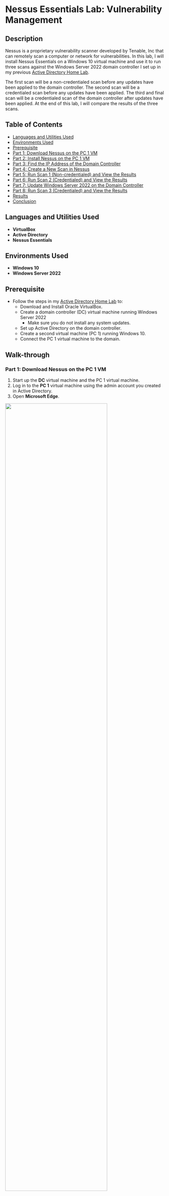 # Nessus Essentials Lab: Vulnerability Management

## Description
Nessus is a proprietary vulnerability scanner developed by Tenable, Inc that can remotely scan a computer or network for vulnerabilities. In this lab, I will install Nessus Essentials on a Windows 10 virtual machine and use it to run three scans against the Windows Server 2022 domain controller I set up in my previous [Active Directory Home Lab](https://github.com/emann615/ActiveDirectoryLab).

<div style="page-break-after: always; visibility: hidden"></div>

The first scan will be a non-credentialed scan before any updates have been applied to the domain controller. The second scan will be a credentialed scan before any updates have been applied. The third and final scan will be a credentialed scan of the domain controller after updates have been applied. At the end of this lab, I will compare the results of the three scans.
<br />

## Table of Contents

   * [Languages and Utilities Used](#Languages-and-Utilities-Used)
   * [Environments Used](#Environments-Used)
   * [Prerequisite](#Prerequisite)
   * [Part 1: Download Nessus on the PC 1 VM](#Part-1-Download-Nessus-on-the-PC-1-VM)
   * [Part 2: Install Nessus on the PC 1 VM](#Part-2-Install-Nessus-on-the-PC-1-VM)
   * [Part 3: Find the IP Address of the Domain Controller](#Part-3-Find-the-IP-Address-of-the-Domain-Controller)
   * [Part 4: Create a New Scan in Nessus](#Part-4-Create-a-New-Scan-in-Nessus)
   * [Part 5: Run Scan 1 (Non-credentialed) and View the Results](#Part-5-Run-Scan-1-Non-credentialed-and-View-the-Results)
   * [Part 6: Run Scan 2 (Credentialed) and View the Results](#Part-6-Run-Scan-2-Credentialed-and-View-the-Results)
   * [Part 7: Update Windows Server 2022 on the Domain Controller](#Part-7-Update-Windows-Server-2022-on-the-Domain-Controller)
   * [Part 8: Run Scan 3 (Credentialed) and View the Results](#Part-8-Run-Scan-3-Credentialed-and-View-the-Results)
   * [Results](#Results)
   * [Conclusion](#Conclusion)

## Languages and Utilities Used

* **VirtualBox** 
* **Active Directory**
* **Nessus Essentials**

## Environments Used

* **Windows 10**
* **Windows Server 2022**

## Prerequisite

* Follow the steps in my [Active Directory Home Lab](https://github.com/emann615/ActiveDirectoryLab) to:
   * Download and Install Oracle VirtualBox.
   * Create a domain controller (DC) virtual machine running Windows Server 2022
      * Make sure you do not install any system updates.
   * Set up Active Directory on the  domain controller.
   * Create a second virtual machine (PC 1) running Windows 10.
   * Connect the PC 1 virtual machine to the domain.

## Walk-through

### Part 1: Download Nessus on the PC 1 VM

1. Start up the **DC** virtual machine and the PC 1 virtual machine.
2. Log in to the **PC 1** virtual machine using the admin account you created in Active Directory.
3. Open **Microsoft Edge**.

<img src="https://github.com/emann615/MicrosoftSentinelLab/assets/117882385/71f1b919-4fa3-460b-a507-66b049a32143" height="80%" width="80%"/>
</br>
</br>

4. Go to the following link: https://www.tenable.com/downloads/nessus 

<img src="https://github.com/emann615/MicrosoftSentinelLab/assets/117882385/b009fcfd-871c-4659-adc0-cede46fe6750" height="80%" width="80%"/>
</br>
</br>

5. Under **Version**, make sure the latest version of Nessus is selected.

<img src="https://github.com/emann615/MicrosoftSentinelLab/assets/117882385/e16af465-0a76-43f6-97e7-ed5767cad7df" height="80%" width="80%"/>
</br>
</br>

6. Under **Platform**, make sure **Windows - x86_64** is selected.

<img src="https://github.com/emann615/MicrosoftSentinelLab/assets/117882385/c589b325-bd71-46b0-8d94-fce50e2912dc" height="80%" width="80%"/>
</br>
</br>

7. Click **Download**, and click **I Agree on the License Agreement**.

<img src="https://github.com/emann615/MicrosoftSentinelLab/assets/117882385/3f0a9c49-0365-4416-b9c1-f2257a8090e3" height="80%" width="80%"/>
</br>
</br>

<img src="https://github.com/emann615/MicrosoftSentinelLab/assets/117882385/3d599c82-998a-45b5-92e4-bbaac74f9f9d" height="80%" width="80%"/>
</br>
</br>

### Part 2: Install Nessus on the PC 1 VM

1. Once Nessus has finished downloading, double click the file to start the installation process

<img src="https://github.com/emann615/MicrosoftSentinelLab/assets/117882385/2174705c-2ce3-4ad3-b1b8-613fe4824fd0" height="80%" width="80%"/>
</br>
</br>

2. Once the installation wizard pops up, click **Next**.

<img src="https://github.com/emann615/MicrosoftSentinelLab/assets/117882385/5af3e61a-d40d-4e13-af3b-f16dc4a36d6c" height="80%" width="80%"/>
</br>
</br>

3. Select **I accept the terms in the license agreement**, and click **Next**.

<img src="https://github.com/emann615/MicrosoftSentinelLab/assets/117882385/a21c40e6-f568-4181-85f4-2d81153b7c3a" height="80%" width="80%"/>
</br>
</br>

4. Click **Next** again, and click **Install** on the last page.

<img src="https://github.com/emann615/MicrosoftSentinelLab/assets/117882385/0c952c1a-392a-427e-8827-1563d10a9322" height="80%" width="80%"/>
</br>
</br>

<img src="https://github.com/emann615/MicrosoftSentinelLab/assets/117882385/8bc50846-763a-4456-bf58-75cd94703d64" height="80%" width="80%"/>
</br>
</br>

5. Click **Yes** when asked “Do you want to allow this app to make changes to your device?”.

<img src="https://github.com/emann615/MicrosoftSentinelLab/assets/117882385/c5136c55-3be1-4353-8f8b-a3af4da246e0" height="80%" width="80%"/>
</br>
</br>

6. Once Nessus has finished installing, click **Finish**.

<img src="https://github.com/emann615/MicrosoftSentinelLab/assets/117882385/4d5154a3-b6ec-4173-90c9-77d6bf57cb7d" height="80%" width="80%"/>
</br>
</br>

7. A new page will open up in **Microsoft Edge**. Click **Connect via SSL**.

<img src="https://github.com/emann615/MicrosoftSentinelLab/assets/117882385/d13772ba-c239-4966-bb3f-949c0cb1484b" height="80%" width="80%"/>
</br>
</br>

8. Click **Advanced**, and click **Continue to local host (unsafe)**.

<img src="https://github.com/emann615/MicrosoftSentinelLab/assets/117882385/03988b42-2090-4de6-9b65-50afd5b113b5" height="80%" width="80%"/>
</br>
</br>

<img src="https://github.com/emann615/MicrosoftSentinelLab/assets/117882385/308402cf-afe1-48e2-ad9a-1a65bc2d7aca" height="80%" width="80%"/>
</br>
</br>

9. Once Nessus has finished initializing, click **Continue**.

<img src="https://github.com/emann615/MicrosoftSentinelLab/assets/117882385/50fd220a-6af1-4574-9480-5492ed31f279" height="80%" width="80%"/>
</br>
</br>

10. Select **Register for Nessus Essentials**, and click **Continue**.

<img src="https://github.com/emann615/MicrosoftSentinelLab/assets/117882385/3707d0d8-bdc0-4e7d-8296-6c6e0b3633fb" height="80%" width="80%"/>
</br>
</br>

11. Under **Get an activation code**, type in your first name, last name, and email.

<img src="https://github.com/emann615/MicrosoftSentinelLab/assets/117882385/94d7f073-49bf-4ba5-a5ea-6a15a11e748f" height="80%" width="80%"/>
</br>

12. Click **Register**, and an activation code will be sent to your email.

13. Find the activation code that was sent to your email.

14. Enter the code in the box under **Activation Code**, and click **Continue**.

<img src="https://github.com/emann615/MicrosoftSentinelLab/assets/117882385/0d0fbfba-6e2e-4ce6-9e76-f2f3e9c585ba" height="80%" width="80%"/>
</br>
</br>

15. On the **License Information** page, click **Continue** again

<img src="https://github.com/emann615/MicrosoftSentinelLab/assets/117882385/6de76f5a-3823-4da2-bc10-5a6e0d393536" height="80%" width="80%"/>
</br>
</br>

16. Create a username and password for Nessus. Then click **Submit**.

<img src="https://github.com/emann615/MicrosoftSentinelLab/assets/117882385/2d1518b2-5189-471e-b9d7-3fdd025227e6" height="80%" width="80%"/>
</br>
</br>

17. Wait for the plugins to finish downloading then you will be taken to the **My Scans** page inside Nessus.

<img src="https://github.com/emann615/MicrosoftSentinelLab/assets/117882385/3468e112-c58c-4313-84e7-cf0f3c8c096f" height="80%" width="80%"/>
</br>
</br>

18. Before you can create your first scan, you will have to wait for the plugins to finish downloading.
    * You can hover your mouse over the spinning circle icon in the top menu bar to track the progress.

<img src="https://github.com/emann615/MicrosoftSentinelLab/assets/117882385/6ca75103-8447-4a28-9925-087b79b9df0f" height="80%" width="80%"/>
</br>
</br>

19. Copy and save the local URL for Nessus so it is easy to access in the future.
    * **Nessus URL:**  https://localhost:8834/# 

### Part 3: Find the IP Address of the Domain Controller

1. Go to the **DC** virtual machine, and log in.

<img src="https://github.com/emann615/MicrosoftSentinelLab/assets/117882385/d22af83c-6d69-4bfd-b3f4-0e3fffecbb47" height="80%" width="80%"/>
</br>

2. Click **Start**, and type cmd.

3. Hit **Enter** to open **Command Prompt**.

<img src="https://github.com/emann615/MicrosoftSentinelLab/assets/117882385/bbb2a3c4-83c1-4d00-8ae6-6c497f3ed07e" height="80%" width="80%"/>
</br>
</br>

4. Type **ipconfig** into Command Prompt, and hit **Enter**.

<img src="https://github.com/emann615/MicrosoftSentinelLab/assets/117882385/d8d69dcb-ac33-4705-949d-cd13e30d20ad" height="80%" width="80%"/>
</br>
</br>

5. Find the address next to **IPv4 Address**.

<img src="https://github.com/emann615/MicrosoftSentinelLab/assets/117882385/be8e4267-95e5-4385-b0c0-ad8fc45042b1" height="80%" width="80%"/>
</br>
</br>

### Part 4: Create a New Scan in Nessus

1. Go back to the **PC 1** virtual machine.

<img src="https://github.com/emann615/MicrosoftSentinelLab/assets/117882385/baa96c4c-0bd1-473c-af1b-58576a131584" height="80%" width="80%"/>
</br>
</br>

2. Click **Create a new scan** in Nessus.

<img src="https://github.com/emann615/MicrosoftSentinelLab/assets/117882385/8208c32f-d8e2-44a5-9aeb-ad7b0198ce2e" height="80%" width="80%"/>
</br>
</br>

3. Click **Basic Network Scan**.

<img src="https://github.com/emann615/MicrosoftSentinelLab/assets/117882385/202622bc-2fb4-43f8-9134-01bb3083c153" height="80%" width="80%"/>
</br>

4. In the box next to **Name**, type in a name for your scan.

5. In the box next to **Targets**, type in the IP address of your domain controller.

<img src="https://github.com/emann615/MicrosoftSentinelLab/assets/117882385/22deeb57-a232-4a89-aef0-9df44cf58450" height="80%" width="80%"/>
</br>
</br>

6. Click **Save** to save your scan.

<img src="https://github.com/emann615/MicrosoftSentinelLab/assets/117882385/f4f61d26-f7fa-436e-aeb4-6ff59e55c976" height="80%" width="80%"/>
</br>
</br>

### Part 5: Run Scan 1 (Non-credentialed) and View the Results

1. From the **My Scans** page, click the Launch icon to begin running your scan.

<img src="https://github.com/emann615/MicrosoftSentinelLab/assets/117882385/efaa5130-8ccf-4135-b27d-3caed00e4491" height="80%" width="80%"/>
</br>
</br>

2. Wait for the scan to finish. You will see a check mark next to the scan once it is complete.

<img src="https://github.com/emann615/MicrosoftSentinelLab/assets/117882385/ae7a5f53-7cb9-4f6e-8c5f-06950c05027f" height="80%" width="80%"/>
</br>
</br>

3. Double click the scan to view the results.

<img src="https://github.com/emann615/MicrosoftSentinelLab/assets/117882385/b7c54af8-20d6-4c42-9cbe-12126cb7579f" height="80%" width="80%"/>
</br>
</br>

4. In the **Host** tab you will see a bar that displays the vulnerability count and graphical depiction of the vulnerabilities that were found based on percentage.
   * Vulnerabilities are categorized based on their risk level (Critical, High, Medium, Low, Info).

<img src="https://github.com/emann615/MicrosoftSentinelLab/assets/117882385/5add47d0-3a51-4ac2-8575-a52204700cb0" height="80%" width="80%"/>
</br>
</br>

<img src="https://github.com/emann615/MicrosoftSentinelLab/assets/117882385/8a198ff1-37f7-469e-84fc-0b8f66959091" height="80%" width="80%"/>
</br>
</br>

5. Click the bar that displays the vulnerability count to open up a detailed list of specific vulnerabilities that were found.

<img src="https://github.com/emann615/MicrosoftSentinelLab/assets/117882385/08819803-e45d-42df-86b9-b798f549405f" height="80%" width="80%"/>
</br>
</br>

6. Click each vulnerability to see more details, including a description and proposed solution for the vulnerability.

<img src="https://github.com/emann615/MicrosoftSentinelLab/assets/117882385/4c2ff102-109c-44f3-af85-f4a961789290" height="80%" width="80%"/>
</br>
</br>

<img src="https://github.com/emann615/MicrosoftSentinelLab/assets/117882385/e0f0ff21-6a6e-4f50-9859-02536596d384" height="80%" width="80%"/>
</br>
</br>

### Part 6: Run Scan 2 (Credentialed) and View the Results

1. Go back to the **My Scans** page.

<img src="https://github.com/emann615/MicrosoftSentinelLab/assets/117882385/aed078c9-af41-49b6-9c04-f2bffb1a5fe3" height="80%" width="80%"/>
</br>
</br>

2. Click the check box next to the scan.

<img src="https://github.com/emann615/MicrosoftSentinelLab/assets/117882385/eaa126ea-a1b0-46f8-9a67-68313f572018" height="80%" width="80%"/>
</br>
</br>

3. Click the dropdown arrow next to **More**, and click **Configure**.

<img src="https://github.com/emann615/MicrosoftSentinelLab/assets/117882385/a3b34a4d-e657-4d9d-9d50-38b53e71e95e" height="80%" width="80%"/>
</br>
</br>

4. Select the **Credentials** tab, and click **Windows**.

<img src="https://github.com/emann615/MicrosoftSentinelLab/assets/117882385/8d467d39-332a-456e-8b97-e788ef34271f" height="80%" width="80%"/>
</br>
</br>

5. Type in the username and password for the admin account you created in Active Directory, and click **Save**.

<img src="https://github.com/emann615/MicrosoftSentinelLab/assets/117882385/cbf02f94-1770-4b6f-bbf6-0f6fc011077e" height="80%" width="80%"/>
</br>
</br>

<img src="https://github.com/emann615/MicrosoftSentinelLab/assets/117882385/d424db6a-26dc-44ea-b7ee-5ad87a8fcaf1" height="80%" width="80%"/>
</br>
</br>

6. Go back to the **My Scans** page, and click the **Launch** icon next to the scan to run it.

<img src="https://github.com/emann615/MicrosoftSentinelLab/assets/117882385/f61c610e-dad6-415b-b55b-51fd21332a2c" height="80%" width="80%"/>
</br>
</br>

7. Double click the scan to view the results.

<img src="https://github.com/emann615/MicrosoftSentinelLab/assets/117882385/a991a81a-39bc-42e2-8b99-95179ed04868" height="80%" width="80%"/>
</br>
</br>

<img src="https://github.com/emann615/MicrosoftSentinelLab/assets/117882385/9f12d9c3-2c55-45ec-8cfd-5504a6b926f2" height="80%" width="80%"/>
</br>
</br>

8. Select the **History** tab to view a list of scans you have completed.

<img src="https://github.com/emann615/MicrosoftSentinelLab/assets/117882385/4b1fb242-d4de-4d9d-aac8-c40afe44f1b1" height="80%" width="80%"/>
</br>

9. Click each scan to review the results.

10. Compare the results of the non-credentialed scan to the results of the credentialed scan you just ran.

<img src="https://github.com/emann615/MicrosoftSentinelLab/assets/117882385/ee3e0be2-10a8-43f8-bdd2-7de23cc223c7" height="80%" width="80%"/>
</br>
</br>

<img src="https://github.com/emann615/MicrosoftSentinelLab/assets/117882385/7bdea49d-d7a8-4901-a607-76523ffa9bdb" height="80%" width="80%"/>
</br>
</br>

11. Select the **Vulnerabilities** tab to see a detailed list of vulnerabilities that were found after the credentialed scan.
    * The credentialed scan should find a lot more vulnerabilities than the non-credentialed scan.

<img src="https://github.com/emann615/MicrosoftSentinelLab/assets/117882385/4eba4023-6d47-4a49-8e70-1b91b3775ebb" height="80%" width="80%"/>
</br>
</br>

<img src="https://github.com/emann615/MicrosoftSentinelLab/assets/117882385/64b1119c-3bf0-4a14-b96c-960302cabe6c" height="80%" width="80%"/>
</br>
</br>

<img src="https://github.com/emann615/MicrosoftSentinelLab/assets/117882385/7ef5a035-6efa-4c87-b082-e90a8dab419d" height="80%" width="80%"/>
</br>
</br>

### Part 7: Update Windows Server 2022 on the Domain Controller

1. Go back to the **DC** virtual machine, and log in.

<img src="https://github.com/emann615/MicrosoftSentinelLab/assets/117882385/c9c75a24-5c98-48c3-bdb6-6f413f80954c" height="80%" width="80%"/>
</br>
</br>

2. Click **Start**, and select **Settings**.

<img src="https://github.com/emann615/MicrosoftSentinelLab/assets/117882385/997bf378-da9d-47fe-bf14-68364dc89c2c" height="80%" width="80%"/>
</br>
</br>

3. Click **Updates and Security**.

<img src="https://github.com/emann615/MicrosoftSentinelLab/assets/117882385/4202ccb9-2336-4992-b6f4-f23804ef32f5" height="80%" width="80%"/>
</br>
</br>

4. Click **Windows Update**.

<img src="https://github.com/emann615/MicrosoftSentinelLab/assets/117882385/08b186a9-6e0d-461e-88e3-a1d06d8be9c0" height="80%" width="80%"/>
</br>
</br>

5. Click **Install now** to install the updates.

<img src="https://github.com/emann615/MicrosoftSentinelLab/assets/117882385/9c8c1c7d-03e3-47df-9a71-3aa1c02419db" height="80%" width="80%"/>
</br>
</br>

6. Keep installing updates until your system is completely up to date.
   * You may be required to restart the machine several times to apply the updates.

<img src="https://github.com/emann615/MicrosoftSentinelLab/assets/117882385/c98f04b5-4c45-41fa-94ed-e9aae9305ca2" height="80%" width="80%"/>
</br>
</br>

### Part 8: Run Scan 3 (Credentialed) and View the Results

1. Go back to the **PC 1** virtual machine and log in.

<img src="https://github.com/emann615/MicrosoftSentinelLab/assets/117882385/290cd7bc-572f-478f-bd4f-41e38b72ab75" height="80%" width="80%"/>
</br>
</br>

2. From the **My Scans** page inside Nessus, click the **Launch** icon to begin running your second credentialed scan.

<img src="https://github.com/emann615/MicrosoftSentinelLab/assets/117882385/a07b3551-2218-41ac-a807-2f9b9eff69b9" height="80%" width="80%"/>
</br>
</br>

3. Once the scan is complete, double click it to review the results.

<img src="https://github.com/emann615/MicrosoftSentinelLab/assets/117882385/b89a5511-4b7b-4a1f-966b-370a9bfda8e4" height="80%" width="80%"/>
</br>
</br>

<img src="https://github.com/emann615/MicrosoftSentinelLab/assets/117882385/98d88351-8b3c-4283-9887-8bb51fd6b2f5" height="80%" width="80%"/>
</br>
</br>

4. Select the **History** tab to compare the results of the three scans.
   * Most of the vulnerabilities found after the first credentialed scan should now be fixed.

<img src="https://github.com/emann615/MicrosoftSentinelLab/assets/117882385/b4463f02-4dee-486d-a936-670156fbc168" height="80%" width="80%"/>
</br>
</br>

## Results

### Scan 1 (Non-credentialed) Results
| Risk Raiting | Count | Percentage |
| --- | --- | --- |
| Critical | 0 | 0.00% |
| High | 0 | 0.00% |
| Medium | 1 | 1.45% |
| Low | 1 | 1.45% |
| Info | 67 | 97.10% |
| **Total** | **69** | **100.00%** |

The first scan was a non-credentialed scan before any updates were applied to the domain controller. This scan produced 1 medium, 1 low, and 67 info results. Non-credentialed scans are not as useful as credentialed scans when trying to get an accurate view of vulnerabilities that exist on a device or network because they lack proper access. Non-credentialed scans cannot see vulnerabilities that may exist on parts of a device or network that are off limits without proper authentication. As a result, non-credentialed scans produce far less results than credentialed scans.

### Scan 2 (Credentialed) Results
| Risk Raiting | Count | Percentage |
| --- | --- | --- |
| Critical | 10 | 3.79% |
| High | 7 | 2.65% |
| Medium | 6 | 2.27% |
| Low | 1 | 0.38% |
| Info | 240 | 90.91% |
| **Total** | **264** | **100.00%** |

The second scan was a credentialed scan before any updates were applied to the domain controller. This scan produced 10 critical, 7 high, 6 medium, 1 low, and 240 info results. Since this scan was configured with the proper credentials, a lot more results were produced.

### Scan 3 (Credentialed) Results
| Risk Raiting | Count | Percentage |
| --- | --- | --- |
| Critical | 0 | 0.00% |
| High | 0 | 0.00% |
| Medium | 1 | 1.09% |
| Low | 1 | 1.09% |
| Info | 90 | 97.83% |
| **Total** | **92** | **100.00%** |

The third scan was a credentialed scan after updates had been applied to the domain controller. The results of this scan showed far less vulnerabilities than the previous credentialed scan I ran before updates were applied.This scan produced 1 medium, 1 low, and 90 info results. All of the critical and high level vulnerabilities were fixed.

#### False Positive Result
The remaining medium rank vulnerability appears to be a false positive. 

<img src="https://github.com/emann615/MicrosoftSentinelLab/assets/117882385/1e3f52e4-7ea2-4b4d-af2c-c57890a590f2" height="80%" width="80%"/>
</br>
</br>

<img src="https://github.com/emann615/MicrosoftSentinelLab/assets/117882385/16055178-dfae-4d25-ba72-5f27c5b9a263" height="80%" width="80%"/>
</br>
</br>

<img src="https://github.com/emann615/MicrosoftSentinelLab/assets/117882385/e2f6d5fc-4ef6-4bc3-afa7-a5da638c12df" height="80%" width="80%"/>
</br>
</br>

## Conclusion

This lab demostrates the importance of schedueling regular vulnerability scan agaisnt your networks and devices. It also shows how keeping your systems up to date with the latest patches can drastically reduce the number of vulnerabilities and increase your security posture.

